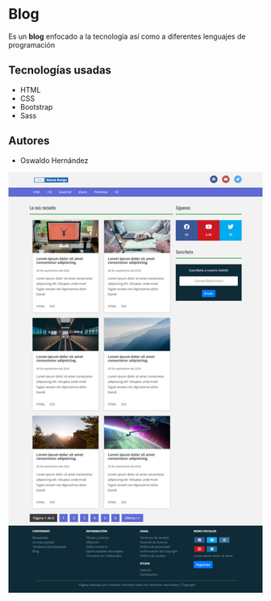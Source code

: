 ﻿# Blog

Es un **blog** enfocado a la tecnología así como a diferentes lenguajes de programación


## Tecnologías usadas
- HTML
- CSS
- Bootstrap
- Sass

## Autores
- Oswaldo Hernández



![screenshot of gh pr status](https://github.com/V0100LNET/Blog-tecnologia/blob/master/img/UI-blog.png)
